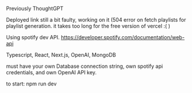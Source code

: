 Previously ThoughtGPT

Deployed link still a bit faulty, working on it (504 error on fetch playlists for playlist generation. it takes too long for the free version of vercel :( )

Using spotify dev API.
https://developer.spotify.com/documentation/web-api

Typescript, React, Next.js, OpenAI, MongoDB

must have your own Database connection string, own spotify api credentials, and own OpenAI API key.


to start: npm run dev
